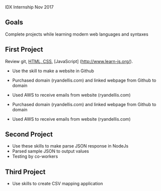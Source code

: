 IDX Internship Nov 2017

## Goals
Complete projects while learning modern web languages and syntaxes

## First Project

Review git, [HTML, CSS](http://marksheet.io), [JavaScript] (http://www.learn-js.org/).
* Use the skill to make a website in Github
* Purchased domain (ryandellis.com) and linked webpage from Github to domain
* Used AWS to receive emails from website (ryandellis.com)


* Purchased domain (ryandellis.com) and linked webpage from Github to domain
* Used AWS to receive emails from website (ryandellis.com)

## Second Project
* Use these skills to make parse JSON response in NodeJs
* Parsed sample JSON to output values
* Testing by co-workers

## Third Project
* Use skills to create CSV mapping application
